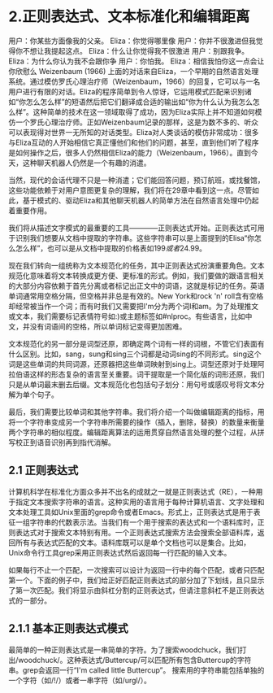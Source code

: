 2.正则表达式、文本标准化和编辑距离
===============
用户：你某些方面像我的父亲。
Eliza：你觉得哪里像
用户：你并不很激进但我觉得你不想让我提起这点。
Eliza：什么让你觉得我不很激进
用户：别跟我争。
Eliza：为什么你认为我不会跟你争
用户：你怕我。
Eliza：相信我怕你这一点会让你欣慰么
					        Weizenbaum (1966)
    上面的对话来自Eliza，一个早期的自然语言处理系统。通过模仿罗氏心理治疗师（Weizenbaum，1966）的回复，它可以与一名用户进行有限的对话。Eliza的程序简单到令人惊讶，它运用模式匹配来识别诸如“你怎么怎么样”的短语然后把它们翻译成合适的输出如“你为什么认为我怎么怎么样”。这种简单的技术在这一领域取得了成功，因为Eliza实际上并不知道如何模仿一个罗氏心理治疗师。正如Weizenbaum记录的那样，这是为数不多的、听众可以表现得对世界一无所知的对话类型。Eliza对人类谈话的模仿非常成功：很多与Eliza互动的人开始相信它真正懂他们和他们的问题，甚至，直到他们听了程序是如何操作之后，很多人仍然相信Eliza的能力（Weizenbaum，1966）。直到今天，这种聊天机器人仍然是一个有趣的消遣。

  当然，现代的会话代理不只是一种消遣；它们能回答问题，预订航班，或找餐馆，这些功能依赖于对用户意图更复杂的理解，我们将在29章中看到这一点。尽管如此，基于模式的、驱动Eliza和其他聊天机器人的简单方法在自然语言处理中仍起着重要作用。

  我们将从描述文字模式的最重要的工具————正则表达式开始。正则表达式可用于识别我们想要从文档中提取的字符串。这些字符串可以是上面提到的Elisa“你怎么怎么样”，也可以是从文档中提取的价格表如$199或者$24.99。

  现在我们转向一组统称为文本规范化的任务，其中正则表达式扮演重要角色。文本规范化意味着将文本转换成更方便、更标准的形式。例如，我们要做的跟语言相关的大部分内容依赖于首先分离或者标记出正文中的词语，这就是标记的任务。英语单词通常用空格分隔，但空格并非总是有效的。New York和rock 'n' roll含有空格却经常被当作一个词；而有时我们又需要把I'm分为两个词I和am。为了处理推文或文本，我们需要标记表情符号如:)或主题标签如#nlproc。有些语言，比如中文，并没有词语间的空格，所以单词标记变得更加困难。

  文本规范化的另一部分是词型还原，即确定两个词有一样的词根，不管它们表面有什么区别。比如，sang，sung和sing三个词都是动词sing的不同形式。sing这个词是这些单词的共同词源，还原器把这些单词映射到sing上。词型还原对于处理阿拉伯语这样的形态复杂的语言至关重要。词干提取是一个简化版的词形还原，我们只是从单词最末删去后缀。文本规范化也包括句子划分：用句号或感叹号将文本分解为单个句子。

  最后，我们需要比较单词和其他字符串。我们将介绍一个叫做编辑距离的指标，用将一个字符串变成另一个字符串所需要的操作（插入，删除，替换）的数量来衡量
两个字符串的相似程度。编辑距离算法的运用贯穿自然语言处理的整个过程，从拼写校正到语音识别再到指代消解。

2.1 正则表达式
-----
  计算机科学在标准化方面众多并不出名的成就之一就是正则表达式（RE），一种用于指定文本搜索字符串的语言。这种实用的语言用于每种计算机语言、文字处理和文本处理工具如Unix里面的grep命令或者Emacs。形式上，正则表达式是用于表征一组字符串的代数表示法。当我们有一个用于搜索的表达式和一个语料库时，正则表达式对于搜索文本特别有用。一个正则表达式搜索方法会搜索全部语料库，返回所有与表达式匹配的文本。语料库既可以是单个文档也可以是集合。比如，Unix命令行工具grep采用正则表达式然后返回每一行匹配的输入文本。

  如果每行不止一个匹配，一次搜索可以设计为返回一行中的每个匹配，或者只匹配第一个。下面的例子中，我们给正好匹配正则表达式的部分加了下划线，且只显示了第一次匹配。我们将显示由斜杠分割的正则表达式，但请注意斜杠不是正则表达式的一部分。

2.1.1 基本正则表达式模式
----
最简单的一种正则表达式是一串简单的字符。为了搜索woodchuck，我们打出/woodchuck/。这种表达式/Buttercup/可以匹配所有包含Buttercup的字符串。grep会返回一行“I'm called little Buttercup”。
搜索用的字符串能包括单独的一个字符（如/!/）或者一串字符（如/urgl/）。



